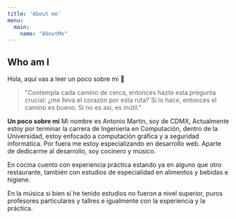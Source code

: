 ```yaml
---
title: 'About me'
menu:
  main:
    name: "AboutMe"
---
```


## Who am I

Hola, aquí vas a leer un poco sobre mi 🤩


> "Contempla cada camino de cerca, entonces hazte esta pregunta crucial:
> ¿me lleva el corazón por esta ruta? Si lo hace, entonces el camino es bueno.
> Si no es así, es inútil."

**Un poco sobre mí** Mi nombre es Antonio Martin, soy de CDMX,
Actualmente estoy por  terminar la carrera de Ingeniería en Computación,
dentro de la Universidad, estoy enfocado a computación gráfica y a seguridad
informática. Por fuera me estoy especializando en desarrollo web.
Aparte de dedicarme al desarrollo, soy cocinero y músico.

En cocina cuento con experiencia práctica estando ya en alguno que otro
restaurante, también con estudios de especialidad en alimentos y bebidas
e higiene.

En la música si bien sí he tenido estudios no fueron a nivel superior, puros
profesores particulares y tallres e igualmente con la experiencia y la práctica.
